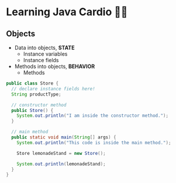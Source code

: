 # Learning Java Cardio 🏃‍♀️

## Objects

- Data into objects, **STATE**
  - Instance variables
  - Instance fields
- Methods into objects, **BEHAVIOR**
  - Methods

```java
public class Store {
  // declare instance fields here!
  String productType;

  // constructor method
  public Store() {
    System.out.println("I am inside the constructor method.");
  }

  // main method
  public static void main(String[] args) {
    System.out.println("This code is inside the main method.");

    Store lemonadeStand = new Store();

    System.out.println(lemonadeStand);
  }
}
```
